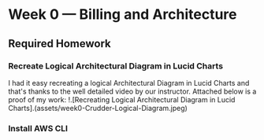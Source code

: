 # Week 0 — Billing and Architecture

## Required Homework

### Recreate Logical Architectural Diagram in Lucid Charts
I had it easy recreating a logical Architectural Diagram in Lucid Charts and that's thanks to the well detailed video by our instructor. Attached below is a proof of my work:
!.[Recreating Logical Architectural Diagram in Lucid Charts].(assets/week0-Crudder-Logical-Diagram.jpeg)

### Install AWS CLI
